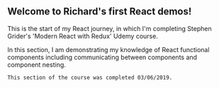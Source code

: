 ## Welcome to Richard's first React demos!

This is the start of my React journey, in which I'm completing Stephen Grider's 'Modern React with Redux' Udemy course.

In this section, I am demonstrating my knowledge of React functional components including communicating between components and component nesting. 

`This section of the course was completed 03/06/2019.`
